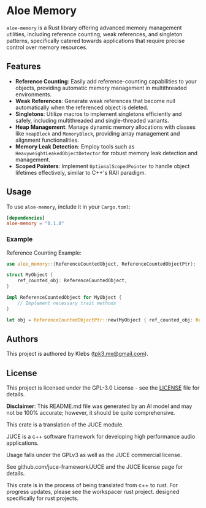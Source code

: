 # Aloe Memory

`aloe-memory` is a Rust library offering advanced memory management utilities, including reference counting, weak references, and singleton patterns, specifically catered towards applications that require precise control over memory resources.

## Features

- **Reference Counting**: Easily add reference-counting capabilities to your objects, providing automatic memory management in multithreaded environments.
- **Weak References**: Generate weak references that become null automatically when the referenced object is deleted.
- **Singletons**: Utilize macros to implement singletons efficiently and safely, including multithreaded and single-threaded variants.
- **Heap Management**: Manage dynamic memory allocations with classes like `HeapBlock` and `MemoryBlock`, providing array management and alignment functionalities.
- **Memory Leak Detection**: Employ tools such as `HeavyweightLeakedObjectDetector` for robust memory leak detection and management.
- **Scoped Pointers**: Implement `OptionalScopedPointer` to handle object lifetimes effectively, similar to C++'s RAII paradigm.

## Usage

To use `aloe-memory`, include it in your `Cargo.toml`:

```toml
[dependencies]
aloe-memory = "0.1.0"
```

### Example

Reference Counting Example:

```rust
use aloe_memory::{ReferenceCountedObject, ReferenceCountedObjectPtr};

struct MyObject {
    ref_counted_obj: ReferenceCountedObject,
}

impl ReferenceCountedObject for MyObject {
    // Implement necessary trait methods
}

let obj = ReferenceCountedObjectPtr::new(MyObject { ref_counted_obj: ReferenceCountedObject::default() });
```

## Authors

This project is authored by Klebs (tpk3.mx@gmail.com).

## License

This project is licensed under the GPL-3.0 License - see the [LICENSE](LICENSE) file for details.

**Disclaimer**: This README.md file was generated by an AI model and may not be 100% accurate; however, it should be quite comprehensive.


This crate is a translation of the JUCE module.

JUCE is a c++ software framework for developing high performance audio applications.

Usage falls under the GPLv3 as well as the JUCE commercial license.

See github.com/juce-framework/JUCE and the JUCE license page for details.

This crate is in the process of being translated from c++ to rust. For progress updates, please see the workspacer rust project. designed specifically for rust projects.
